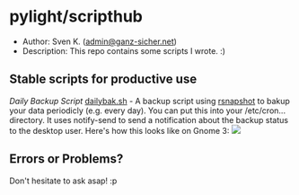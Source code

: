 pylight/scripthub
==================

* Author:    Sven K. (<admin@ganz-sicher.net>)
* Description: This repo contains some scripts I wrote. :)


Stable scripts for productive use 
---------------------------------

*Daily Backup Script*
[dailybak.sh](https://github.com/pylight/scripthub/blob/master/bash/dailybak.sh) - A backup script using [rsnapshot](http://rsnapshot.org/) to bakup your data periodicly (e.g. every day). 
You can put this into your /etc/cron... directory. It uses notify-send to send a notification about the backup status to the desktop user. Here's how this looks like on Gnome 3:
![](http://i.imgur.com/EWp1T.png)


Errors or Problems?
-------------------
Don't hesitate to ask asap! :p
